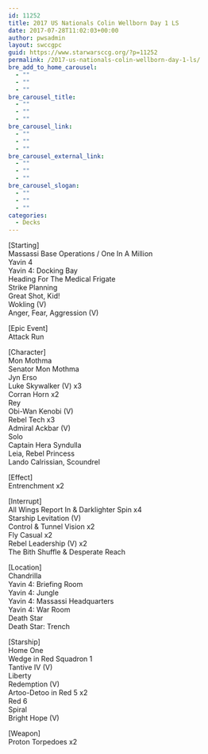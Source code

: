 ```yaml
---
id: 11252
title: 2017 US Nationals Colin Wellborn Day 1 LS
date: 2017-07-28T11:02:03+00:00
author: pwsadmin
layout: swccgpc
guid: https://www.starwarsccg.org/?p=11252
permalink: /2017-us-nationals-colin-wellborn-day-1-ls/
bre_add_to_home_carousel:
  - ""
  - ""
  - ""
bre_carousel_title:
  - ""
  - ""
  - ""
bre_carousel_link:
  - ""
  - ""
  - ""
bre_carousel_external_link:
  - ""
  - ""
  - ""
bre_carousel_slogan:
  - ""
  - ""
  - ""
categories:
  - Decks
---
```

[Starting]  
Massassi Base Operations / One In A Million  
Yavin 4  
Yavin 4: Docking Bay  
Heading For The Medical Frigate  
Strike Planning  
Great Shot, Kid!  
Wokling (V)  
Anger, Fear, Aggression (V)

[Epic Event]  
Attack Run

[Character]  
Mon Mothma  
Senator Mon Mothma  
Jyn Erso  
Luke Skywalker (V) x3  
Corran Horn x2  
Rey  
Obi-Wan Kenobi (V)  
Rebel Tech x3  
Admiral Ackbar (V)  
Solo  
Captain Hera Syndulla  
Leia, Rebel Princess  
Lando Calrissian, Scoundrel

[Effect]  
Entrenchment x2

[Interrupt]  
All Wings Report In & Darklighter Spin x4  
Starship Levitation (V)  
Control & Tunnel Vision x2  
Fly Casual x2  
Rebel Leadership (V) x2  
The Bith Shuffle & Desperate Reach

[Location]  
Chandrilla  
Yavin 4: Briefing Room  
Yavin 4: Jungle  
Yavin 4: Massassi Headquarters  
Yavin 4: War Room  
Death Star  
Death Star: Trench

[Starship]  
Home One  
Wedge in Red Squadron 1  
Tantive IV (V)  
Liberty  
Redemption (V)  
Artoo-Detoo in Red 5 x2  
Red 6  
Spiral  
Bright Hope (V)

[Weapon]  
Proton Torpedoes x2